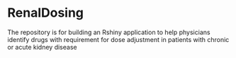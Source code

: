 # RenalDosing
The repository is for building an Rshiny application to help physicians identify drugs with requirement for dose adjustment in patients with chronic or acute kidney disease
